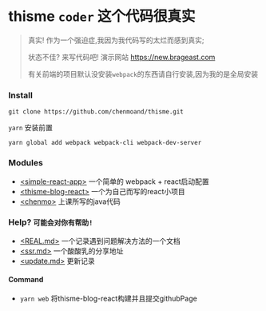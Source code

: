 # thisme ```coder``` 这个代码很真实

> 真实! 作为一个强迫症,我因为我代码写的太烂而感到真实; 
>
> 状态不佳? 来写代码吧! 演示网站 https://new.brageast.com
>
> 有关前端的项目默认没安装```webpack```的东西请自行安装,因为我的是全局安装

### Install

``` git clone https://github.com/chenmoand/thisme.git ``` 

``` yarn ``` 安装前置

```yarn global add webpack webpack-cli webpack-dev-server```

### Modules 

* [\<simple-react-app\>](./simple-react-app)  一个简单的 webpack + react启动配置
* [\<thisme-blog-react\>](./thisme-blog-react) 一个为自己而写的react小项目
* [\<chenmo\>](./chenmo) 上课所写的java代码

### Help?  ```可能会对你有帮助!```

*  [\<REAL.md\>](./REAL.md)  一个记录遇到问题解决方法的一个文档
*  [\<ssr.md\>](./doc/ssr.md)  一个酸酸乳的分享地址
*  [\<update.md\>](./doc/update.md)  更新记录

#### Command

* ```yarn web``` 将thisme-blog-react构建并且提交githubPage
